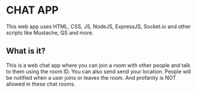 # CHAT APP

This web app uses HTML, CSS, JS, NodeJS, ExpressJS, Socket.io and other scripts like Mustache, QS and more.

## What is it?

This is a web chat app where you can join a room with other people and talk to them using the room ID. You can also send send your location. People will be notified when a user joins or leaves the room. And profanity is NOT allowed in these chat rooms.
